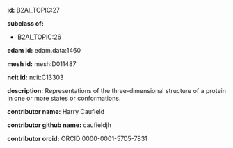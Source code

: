 **id:** B2AI_TOPIC:27

**subclass of:**

- [B2AI_TOPIC:26](../DataTopic.markdown)

**edam id:** edam.data:1460

**mesh id:** mesh:D011487

**ncit id:** ncit:C13303

**description:** Representations of the three-dimensional structure of a protein in one or more states or conformations.

**contributor name:** Harry Caufield

**contributor github name:** caufieldjh

**contributor orcid:** ORCID:0000-0001-5705-7831
